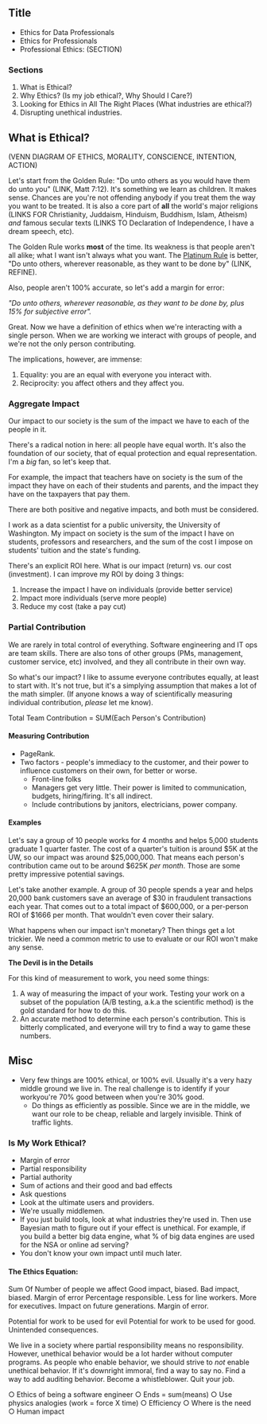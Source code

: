 ## Title

* Ethics for Data Professionals
* Ethics for Professionals
* Professional Ethics: (SECTION)


### Sections

1. What is Ethical?
2. Why Ethics? (Is my job ethical?, Why Should I Care?)
3. Looking for Ethics in All The Right Places (What industries are ethical?)
4. Disrupting unethical industries.


## What is Ethical?

(VENN DIAGRAM OF ETHICS, MORALITY, CONSCIENCE, INTENTION, ACTION)

Let's start from the Golden Rule: "Do unto others as you would have them do unto you" (LINK, Matt 7:12). It's something we learn as children. It makes sense. Chances are you're not offending anybody if you treat them the way you want to be treated. It is also a core part of **all** the world's major religions (LINKS FOR Christianity, Juddaism, Hinduism, Buddhism, Islam, Atheism) *and* famous secular texts (LINKS TO Declaration of Independence, I have a dream speech, etc).

The Golden Rule works **most** of the time. Its weakness is that people aren't all alike; what I want isn't always what you want. The [Platinum Rule](LINK) is better, "Do unto others, wherever reasonable, as they want to be done by" (LINK, REFINE). 

Also, people aren't 100% accurate, so let's add a margin for error:

*"Do unto others, wherever reasonable, as they want to be done by, plus 15% for subjective error".*

Great. Now we have a definition of ethics when we're interacting with a single person. When we are working we interact with groups of people, and we're not the only person contributing.

The implications, however, are immense:

1. Equality: you are an equal with everyone you interact with.
2. Reciprocity: you affect others and they affect you.

### Aggregate Impact

Our impact to our society is the sum of the impact we have to each of the people in it. 

There's a radical notion in here: all people have equal worth. It's also the foundation of our society, that of equal protection and equal representation. I'm a *big* fan, so let's keep that.

For example, the impact that teachers have on society is the sum of the impact they have on each of their students and parents, and the impact they have on the taxpayers that pay them.

There are both positive and negative impacts, and both must be considered. 

I work as a data scientist for a public university, the University of Washington. My impact on society is the sum of the impact I have on students, professors and researchers, and the sum of the cost I impose on students' tuition and the state's funding. 

There's an explicit ROI here. What is our impact (return) vs. our cost (investment). I can improve my ROI by doing 3 things:

1. Increase the impact I have on individuals (provide better service)
2. Impact more individuals (serve more people)
3. Reduce my cost (take a pay cut)

### Partial Contribution

We are rarely in total control of everything. Software engineering and IT ops are team skills. There are also tons of other groups (PMs, management, customer service, etc) involved, and they all contribute in their own way.

So what's our impact? I like to assume everyone contributes equally, at least to start with. It's not true, but it's a simplying assumption that makes a lot of the math simpler. (If anyone knows a way of scientifically measuring individual contribution, *please* let me know).

Total Team Contribution = SUM(Each Person's Contribution)


#### Measuring Contribution

* PageRank. 
* Two factors - people's immediacy to the customer, and their power to influence customers on their own, for better or worse.
   * Front-line folks
   * Managers get very little. Their power is limited to communication, budgets, hiring/firing. It's all indirect.
   * Include contributions by janitors, electricians, power company.


#### Examples

Let's say a group of 10 people works for 4 months and helps 5,000 students graduate 1 quarter faster. The cost of a quarter's tuition is around $5K at the UW, so our impact was around $25,000,000. That means each person's contribution came out to be around $625K *per month*. Those are some pretty impressive potential savings.

Let's take another example. A group of 30 people spends a year and helps 20,000 bank customers save an average of $30 in fraudulent transactions each year. That comes out to a total impact of $600,000, or a per-person ROI of $1666 per month. That wouldn't even cover their salary.

What happens when our impact isn't monetary? Then things get a lot trickier. We need a common metric to use to evaluate or our ROI won't make any sense.


**The Devil is in the Details**

For this kind of measurement to work, you need some things:

1. A way of measuring the impact of your work. Testing your work on a subset of the population (A/B testing, a.k.a the scientific method) is the gold standard for how to do this.
2. An accurate method to determine each person's contribution. This is bitterly complicated, and everyone will try to find a way to game these numbers.









## Misc
* Very few things are 100% ethical, or 100% evil. Usually it's a very hazy middle ground we live in. The real challenge is to identify if your workyou're 70% good between when you're 30% good.
   * Do things as efficiently as possible. Since we are in the middle, we want our role to be cheap, reliable and largely invisible. Think of traffic lights.


### Is My Work Ethical?

* Margin of error
* Partial responsibility
* Partial authority
* Sum of actions and their good and bad effects
* Ask questions
* Look at the ultimate users and providers.
* We're usually middlemen.
* If you just build tools, look at what industries they're used in. Then use Bayesian math to figure out if your effect is unethical. For example, if you build a better big data engine, what % of big data engines are used for the NSA or online ad serving?
* You don't know your own impact until much later.


#### The Ethics Equation:
Sum Of
Number of people we affect
Good impact, biased.
Bad impact, biased.
Margin of error
Percentage responsible. Less for line workers. More for executives.
Impact on future generations. Margin of error.

Potential for work to be used for evil
Potential for work to be used for good.
Unintended consequences.


We live in a society where partial responsibility means no responsibility. However, unethical behavior would be a lot harder without computer programs. As people who enable behavior, we should strive to *not* enable unethical behavior. If it's downright immoral, find a way to say no. Find a way to add auditing behavior. Become a whistleblower. Quit your job.


   ○ Ethics of being a software engineer
      ○ Ends = sum(means)
      ○ Use physics analogies (work = force X time)
      ○ Efficiency
      ○ Where is the need
      ○ Human impact